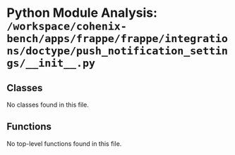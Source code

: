# Python Module Analysis: `/workspace/cohenix-bench/apps/frappe/frappe/integrations/doctype/push_notification_settings/__init__.py`

## Classes

No classes found in this file.


## Functions

No top-level functions found in this file.
